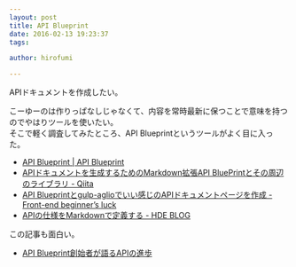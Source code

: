 ```yaml
---
layout: post
title: API Blueprint
date: 2016-02-13 19:23:37
tags:

author: hirofumi

---
```

APIドキュメントを作成したい。

こーゆーのは作りっぱなしじゃなくて、内容を常時最新に保つことで意味を持つのでやはりツールを使いたい。  
そこで軽く調査してみたところ、API Blueprintというツールがよく目に入った。

-   [API Blueprint | API Blueprint](https://apiblueprint.org/)
-   [APIドキュメントを生成するためのMarkdown拡張API BluePrintとその周辺のライブラリ - Qiita](http://qiita.com/taizo/items/0181f5ea641e2f91d0a5)
-   [API Blueprintとgulp-aglioでいい感じのAPIドキュメントページを作成 - Front-end beginner’s luck](http://imamotty.hatenablog.jp/entry/2015/01/18/033222)
-   [APIの仕様をMarkdownで定義する - HDE BLOG](http://blog.hde.co.jp/entry/2015/01/16/152729)

この記事も面白い。

-   [API Blueprint創始者が語るAPIの進歩](http://www.infoq.com/jp/news/2015/06/api-blueprint-progress)